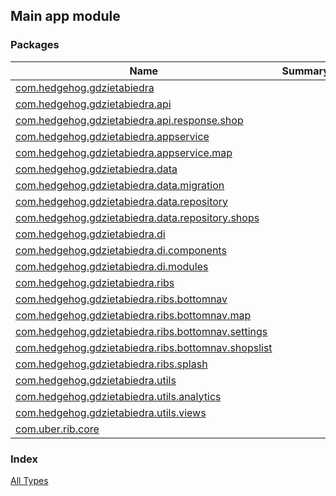 

## Main app module

### Packages

| Name | Summary |
|---|---|
| [com.hedgehog.gdzietabiedra](com.hedgehog.gdzietabiedra/index.md) |  |
| [com.hedgehog.gdzietabiedra.api](com.hedgehog.gdzietabiedra.api/index.md) |  |
| [com.hedgehog.gdzietabiedra.api.response.shop](com.hedgehog.gdzietabiedra.api.response.shop/index.md) |  |
| [com.hedgehog.gdzietabiedra.appservice](com.hedgehog.gdzietabiedra.appservice/index.md) |  |
| [com.hedgehog.gdzietabiedra.appservice.map](com.hedgehog.gdzietabiedra.appservice.map/index.md) |  |
| [com.hedgehog.gdzietabiedra.data](com.hedgehog.gdzietabiedra.data/index.md) |  |
| [com.hedgehog.gdzietabiedra.data.migration](com.hedgehog.gdzietabiedra.data.migration/index.md) |  |
| [com.hedgehog.gdzietabiedra.data.repository](com.hedgehog.gdzietabiedra.data.repository/index.md) |  |
| [com.hedgehog.gdzietabiedra.data.repository.shops](com.hedgehog.gdzietabiedra.data.repository.shops/index.md) |  |
| [com.hedgehog.gdzietabiedra.di](com.hedgehog.gdzietabiedra.di/index.md) |  |
| [com.hedgehog.gdzietabiedra.di.components](com.hedgehog.gdzietabiedra.di.components/index.md) |  |
| [com.hedgehog.gdzietabiedra.di.modules](com.hedgehog.gdzietabiedra.di.modules/index.md) |  |
| [com.hedgehog.gdzietabiedra.ribs](com.hedgehog.gdzietabiedra.ribs/index.md) |  |
| [com.hedgehog.gdzietabiedra.ribs.bottomnav](com.hedgehog.gdzietabiedra.ribs.bottomnav/index.md) |  |
| [com.hedgehog.gdzietabiedra.ribs.bottomnav.map](com.hedgehog.gdzietabiedra.ribs.bottomnav.map/index.md) |  |
| [com.hedgehog.gdzietabiedra.ribs.bottomnav.settings](com.hedgehog.gdzietabiedra.ribs.bottomnav.settings/index.md) |  |
| [com.hedgehog.gdzietabiedra.ribs.bottomnav.shopslist](com.hedgehog.gdzietabiedra.ribs.bottomnav.shopslist/index.md) |  |
| [com.hedgehog.gdzietabiedra.ribs.splash](com.hedgehog.gdzietabiedra.ribs.splash/index.md) |  |
| [com.hedgehog.gdzietabiedra.utils](com.hedgehog.gdzietabiedra.utils/index.md) |  |
| [com.hedgehog.gdzietabiedra.utils.analytics](com.hedgehog.gdzietabiedra.utils.analytics/index.md) |  |
| [com.hedgehog.gdzietabiedra.utils.views](com.hedgehog.gdzietabiedra.utils.views/index.md) |  |
| [com.uber.rib.core](com.uber.rib.core/index.md) |  |

### Index

[All Types](alltypes/index.md)